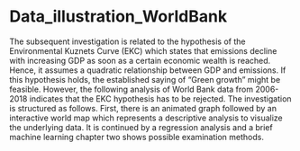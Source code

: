 # Data_illustration_WorldBank
The subsequent investigation is related to the hypothesis of the Environmental Kuznets Curve (EKC) which states that emissions decline with increasing GDP as soon as a certain economic wealth is reached. Hence, it assumes a quadratic relationship between GDP and emissions.
If this hypothesis holds, the established saying of “Green growth” might be feasible. However, the following analysis of World Bank data from 2006-2018 indicates that the EKC hypothesis has to be rejected.
The investigation is structured as follows. First, there is an animated graph followed by an interactive world map which represents a descriptive analysis to visualize the underlying data. It is continued by a regression analysis and a brief machine learning chapter two shows possible examination methods.
